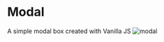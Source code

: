 # Modal
A simple modal box created with Vanilla JS
![modal](https://github.com/ibukun-brain/Modal/assets/78442733/661c7204-9344-4c56-bcde-f2370e7fd651)
